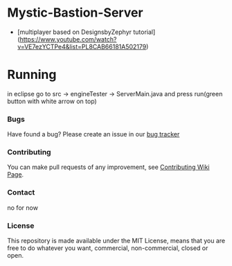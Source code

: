 # Mystic-Bastion-Server

* [multiplayer based on DesignsbyZephyr tutorial] (https://www.youtube.com/watch?v=VE7ezYCTPe4&list=PL8CAB66181A502179)

# Running
in eclipse go to src -> engineTester -> ServerMain.java and press run(green button with white arrow on top)

### Bugs

Have found a bug? Please create an issue in our [bug tracker](https://github.com/Radseq/Mystic-Bastion-Server/issues)

### Contributing

You can make pull requests of any improvement, see [Contributing Wiki Page](https://github.com/Radseq/Mystic-Bastion-Server/graphs/contributors).

### Contact

no for now

### License

This repository is made available under the MIT License, means that you are free
to do whatever you want, commercial, non-commercial, closed or open.